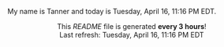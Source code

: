 My name is Tanner and today is Tuesday, April 16, 11:16 PM EDT.

<p align="center">This <i>README</i> file is generated <b>every 3 hours</b>!</br>Last refresh: Tuesday, April 16, 11:16 PM EDT<br /></p>
